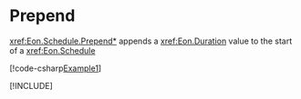 ﻿# Prepend

<xref:Eon.Schedule.Prepend*> appends a <xref:Eon.Duration> value to the start
of a <xref:Eon.Schedule>

[!code-csharp[Example1](../../../Eon.Tests/Examples/PrependTests.cs#Example1)]

[!INCLUDE[](../../../Eon.Tests/Examples/__examples__/PrependTests.Case1.md)]
